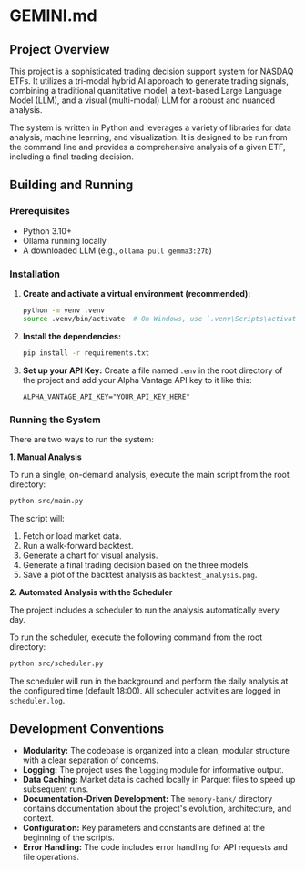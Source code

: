 # GEMINI.md

## Project Overview

This project is a sophisticated trading decision support system for NASDAQ ETFs. It utilizes a tri-modal hybrid AI approach to generate trading signals, combining a traditional quantitative model, a text-based Large Language Model (LLM), and a visual (multi-modal) LLM for a robust and nuanced analysis.

The system is written in Python and leverages a variety of libraries for data analysis, machine learning, and visualization. It is designed to be run from the command line and provides a comprehensive analysis of a given ETF, including a final trading decision.

## Building and Running

### Prerequisites

- Python 3.10+
- Ollama running locally
- A downloaded LLM (e.g., `ollama pull gemma3:27b`)

### Installation

1.  **Create and activate a virtual environment (recommended):**
    ```bash
    python -m venv .venv
    source .venv/bin/activate  # On Windows, use `.venv\Scripts\activate`
    ```

2.  **Install the dependencies:**
    ```bash
    pip install -r requirements.txt
    ```

3.  **Set up your API Key:**
    Create a file named `.env` in the root directory of the project and add your Alpha Vantage API key to it like this:
    ```
    ALPHA_VANTAGE_API_KEY="YOUR_API_KEY_HERE"
    ```

### Running the System

There are two ways to run the system:

**1. Manual Analysis**

To run a single, on-demand analysis, execute the main script from the root directory:

```bash
python src/main.py
```

The script will:
1.  Fetch or load market data.
2.  Run a walk-forward backtest.
3.  Generate a chart for visual analysis.
4.  Generate a final trading decision based on the three models.
5.  Save a plot of the backtest analysis as `backtest_analysis.png`.

**2. Automated Analysis with the Scheduler**

The project includes a scheduler to run the analysis automatically every day.

To run the scheduler, execute the following command from the root directory:

```bash
python src/scheduler.py
```

The scheduler will run in the background and perform the daily analysis at the configured time (default 18:00). All scheduler activities are logged in `scheduler.log`.

## Development Conventions

*   **Modularity:** The codebase is organized into a clean, modular structure with a clear separation of concerns.
*   **Logging:** The project uses the `logging` module for informative output.
*   **Data Caching:** Market data is cached locally in Parquet files to speed up subsequent runs.
*   **Documentation-Driven Development:** The `memory-bank/` directory contains documentation about the project's evolution, architecture, and context.
*   **Configuration:** Key parameters and constants are defined at the beginning of the scripts.
*   **Error Handling:** The code includes error handling for API requests and file operations.
